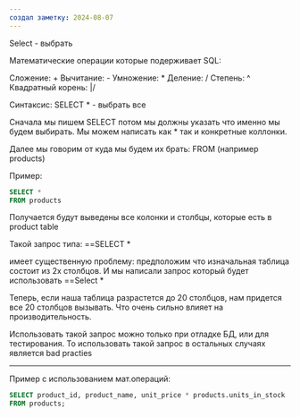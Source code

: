 ```yaml
---
создал заметку: 2024-08-07
---
```

Select - выбрать



Математические операции которые подерживает SQL: 

Сложение: + 
Вычитание:  - 
Умножение: * 
Деление: / 
Степень: ^ 
Квадратный корень: |/  


Синтаксис: 
SELECT *  - выбрать все 

Сначала мы пишем SELECT потом мы должны указать что именно мы будем выбирать. Мы можем написать как  * так и конкретные коллонки. 

Далее мы говорим от куда мы будем их брать: FROM (например products)

 Пример: 
 
```SQL 
SELECT *
FROM products
```

Получается будут выведены все колонки и столбцы, которые есть в product table 

Такой запрос типа: ==SELECT * 

имеет существенную проблему: предположим что изначальная таблица состоит из 2х столбцов.
И мы написали запрос который будет использовать ==Select * 

Теперь, если наша таблица разрастется до 20 столбцов, нам придется все 20 столбцов вызывать. Что очень сильно влияет на производительность.

Использовать такой запрос можно только при отладке БД, или для тестирования. То использовать такой запрос в остальных случаях является bad practies 

--- 
Пример с использованием мат.операций: 
```SQL
SELECT product_id, product_name, unit_price * products.units_in_stock  
FROM products;
```

